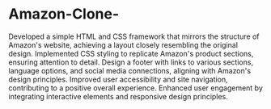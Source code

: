# Amazon-Clone-
Developed a simple HTML and CSS framework that mirrors the structure of
Amazon's website, achieving a layout closely resembling the original
design.
Implemented CSS styling to replicate Amazon's product sections, ensuring
attention to detail.
Design a footer with links to various sections, language options, and social
media connections, aligning with Amazon's design principles.
Improved user accessibility and site navigation, contributing to a positive
overall experience.
Enhanced user engagement by integrating interactive elements and
responsive design principles.
